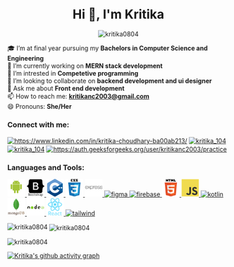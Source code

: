 

<!--
**Kritika0804/Kritika0804** is a ✨ _special_ ✨ repository because its `README.md` (this file) appears on your GitHub profile.

Here are some ideas to get you started:
- 🎓 I’m at final year pursuing my Bachelors in Computer Science and Engineering.
- 🔭 I’m currently working on MERN stack development
- 🌱 I’m intrested in competetive programming
- 👯 I’m looking to collaborate on backend development and ui designer
- 💬 Ask me about Front end
- 📫 How to reach me: kritikanc2003@gmail.com
- 😄 Pronouns: She/Her
- ⚡ Fun fact: ...
-->
<h1 align="center">Hi 👋, I'm Kritika</h1>
<p align="center"> <img src="https://komarev.com/ghpvc/?username=kritika0804&label=Profile%20views&color=0e75b6&style=flat" alt="kritika0804" /> </p>

 🎓 I’m at final year pursuing my **Bachelors in Computer Science and Engineering** <br/>
 🔭 I’m currently working on **MERN stack development** <br/>
 🌱 I’m intrested in **Competetive programming** <br/>
 👯 I’m looking to collaborate on **backend development and ui designer** <br/>
 💬 Ask me about **Front end development** <br/>
 📫 How to reach me: **kritikanc2003@gmail.com** <br/>
 😄 Pronouns: **She/Her** <br/>
<h3 align="left">Connect with me:</h3>
<p align="left">
<a href="https://linkedin.com/in/https://www.linkedin.com/in/kritika-choudhary-ba00ab213/" target="blank"><img align="center" src="https://raw.githubusercontent.com/rahuldkjain/github-profile-readme-generator/master/src/images/icons/Social/linked-in-alt.svg" alt="https://www.linkedin.com/in/kritika-choudhary-ba00ab213/" height="30" width="40" /></a>
<a href="https://www.codechef.com/users/kritika_104" target="blank"><img align="center" src="https://cdn.jsdelivr.net/npm/simple-icons@3.1.0/icons/codechef.svg" alt="kritika_104" height="30" width="40" /></a>
<a href="https://www.leetcode.com/kritika_104" target="blank"><img align="center" src="https://raw.githubusercontent.com/rahuldkjain/github-profile-readme-generator/master/src/images/icons/Social/leet-code.svg" alt="kritika_104" height="30" width="40" /></a>
<a href="https://auth.geeksforgeeks.org/user/https://auth.geeksforgeeks.org/user/kritikanc2003/practice" target="blank"><img align="center" src="https://raw.githubusercontent.com/rahuldkjain/github-profile-readme-generator/master/src/images/icons/Social/geeks-for-geeks.svg" alt="https://auth.geeksforgeeks.org/user/kritikanc2003/practice" height="30" width="40" /></a>
</p>

<h3 align="left">Languages and Tools:</h3>
<p align="left"> <a href="https://developer.android.com" target="_blank" rel="noreferrer"> <img src="https://raw.githubusercontent.com/devicons/devicon/master/icons/android/android-original-wordmark.svg" alt="android" width="40" height="40"/> </a> <a href="https://getbootstrap.com" target="_blank" rel="noreferrer"> <img src="https://raw.githubusercontent.com/devicons/devicon/master/icons/bootstrap/bootstrap-plain-wordmark.svg" alt="bootstrap" width="40" height="40"/> </a> <a href="https://www.w3schools.com/cpp/" target="_blank" rel="noreferrer"> <img src="https://raw.githubusercontent.com/devicons/devicon/master/icons/cplusplus/cplusplus-original.svg" alt="cplusplus" width="40" height="40"/> </a> <a href="https://www.w3schools.com/css/" target="_blank" rel="noreferrer"> <img src="https://raw.githubusercontent.com/devicons/devicon/master/icons/css3/css3-original-wordmark.svg" alt="css3" width="40" height="40"/> </a> <a href="https://expressjs.com" target="_blank" rel="noreferrer"> <img src="https://raw.githubusercontent.com/devicons/devicon/master/icons/express/express-original-wordmark.svg" alt="express" width="40" height="40"/> </a> <a href="https://www.figma.com/" target="_blank" rel="noreferrer"> <img src="https://www.vectorlogo.zone/logos/figma/figma-icon.svg" alt="figma" width="40" height="40"/> </a> <a href="https://firebase.google.com/" target="_blank" rel="noreferrer"> <img src="https://www.vectorlogo.zone/logos/firebase/firebase-icon.svg" alt="firebase" width="40" height="40"/> </a> <a href="https://www.w3.org/html/" target="_blank" rel="noreferrer"> <img src="https://raw.githubusercontent.com/devicons/devicon/master/icons/html5/html5-original-wordmark.svg" alt="html5" width="40" height="40"/> </a> <a href="https://developer.mozilla.org/en-US/docs/Web/JavaScript" target="_blank" rel="noreferrer"> <img src="https://raw.githubusercontent.com/devicons/devicon/master/icons/javascript/javascript-original.svg" alt="javascript" width="40" height="40"/> </a> <a href="https://kotlinlang.org" target="_blank" rel="noreferrer"> <img src="https://www.vectorlogo.zone/logos/kotlinlang/kotlinlang-icon.svg" alt="kotlin" width="40" height="40"/> </a> <a href="https://www.mongodb.com/" target="_blank" rel="noreferrer"> <img src="https://raw.githubusercontent.com/devicons/devicon/master/icons/mongodb/mongodb-original-wordmark.svg" alt="mongodb" width="40" height="40"/> </a> <a href="https://nodejs.org" target="_blank" rel="noreferrer"> <img src="https://raw.githubusercontent.com/devicons/devicon/master/icons/nodejs/nodejs-original-wordmark.svg" alt="nodejs" width="40" height="40"/> </a> <a href="https://reactjs.org/" target="_blank" rel="noreferrer"> <img src="https://raw.githubusercontent.com/devicons/devicon/master/icons/react/react-original-wordmark.svg" alt="react" width="40" height="40"/> </a> <a href="https://tailwindcss.com/" target="_blank" rel="noreferrer"> <img src="https://www.vectorlogo.zone/logos/tailwindcss/tailwindcss-icon.svg" alt="tailwind" width="40" height="40"/> </a> </p>

<p><img align="left" src="https://github-readme-stats.vercel.app/api/top-langs?username=kritika0804&show_icons=true&locale=en&layout=compact" alt="kritika0804" /></p>

<p>&nbsp;<img align="center" src="https://github-readme-stats.vercel.app/api?username=kritika0804&show_icons=true&locale=en" alt="kritika0804" /></p>

<p><img align="center" src="https://github-readme-streak-stats.herokuapp.com/?user=kritika0804&" alt="kritika0804" /></p>

[![Kritika's github activity graph](https://github-readme-activity-graph.vercel.app/graph?username=Kritika0804&theme=github-compact)](https://github.com/Kritika0804/github-readme-activity-graph)
